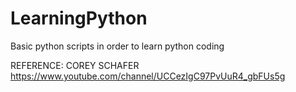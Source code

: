 # LearningPython
Basic python scripts in order to learn python coding

REFERENCE: COREY SCHAFER https://www.youtube.com/channel/UCCezIgC97PvUuR4_gbFUs5g
